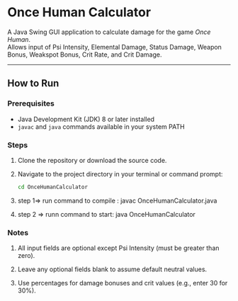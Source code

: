 # Once Human Calculator

A Java Swing GUI application to calculate damage for the game *Once Human*.  
Allows input of Psi Intensity, Elemental Damage, Status Damage, Weapon Bonus, Weakspot Bonus, Crit Rate, and Crit Damage.

---

## How to Run

### Prerequisites

- Java Development Kit (JDK) 8 or later installed  
- `javac` and `java` commands available in your system PATH

### Steps

1. Clone the repository or download the source code.

2. Navigate to the project directory in your terminal or command prompt:
   ```bash
   cd OnceHumanCalculator

3. step 1=> run command to compile : javac OnceHumanCalculator.java

4. step 2 => runn command to start: java OnceHumanCalculator

### Notes

1. All input fields are optional except Psi Intensity (must be greater than zero).

2. Leave any optional fields blank to assume default neutral values.

3. Use percentages for damage bonuses and crit values (e.g., enter 30 for 30%).

